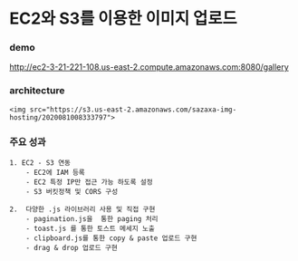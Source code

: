 # EC2와 S3를 이용한 이미지 업로드

### demo
http://ec2-3-21-221-108.us-east-2.compute.amazonaws.com:8080/gallery

### architecture
    <img src="https://s3.us-east-2.amazonaws.com/sazaxa-img-hosting/2020081008333797">

### 주요 성과
    1. EC2 - S3 연동
        - EC2에 IAM 등록
        - EC2 특정 IP만 접근 가능 하도록 설정
        - S3 버킷정책 및 CORS 구성
    
    2.  다양한 .js 라이브러리 사용 및 직접 구현
        - pagination.js을  통한 paging 처리
        - toast.js 를 통한 토스트 메세지 노출
        - clipboard.js를 통한 copy & paste 업로드 구현
        - drag & drop 업로드 구현
